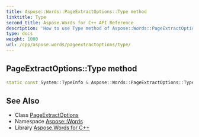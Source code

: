```yaml
---
title: Aspose::Words::PageExtractOptions::Type method
linktitle: Type
second_title: Aspose.Words for C++ API Reference
description: 'How to use Type method of Aspose::Words::PageExtractOptions class in C++.'
type: docs
weight: 1000
url: /cpp/aspose.words/pageextractoptions/type/
---
```

## PageExtractOptions::Type method




```cpp
static const System::TypeInfo & Aspose::Words::PageExtractOptions::Type()
```

## See Also

* Class [PageExtractOptions](../)
* Namespace [Aspose::Words](../../)
* Library [Aspose.Words for C++](../../../)

